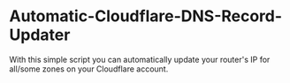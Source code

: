 # Automatic-Cloudflare-DNS-Record-Updater
With this simple script you can automatically update your router's IP for all/some zones on your Cloudflare account.
